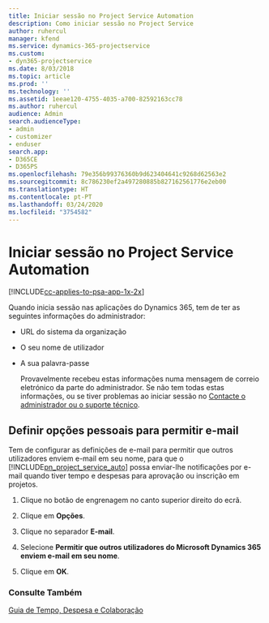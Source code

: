 ```yaml
---
title: Iniciar sessão no Project Service Automation
description: Como iniciar sessão no Project Service
author: ruhercul
manager: kfend
ms.service: dynamics-365-projectservice
ms.custom:
- dyn365-projectservice
ms.date: 8/03/2018
ms.topic: article
ms.prod: ''
ms.technology: ''
ms.assetid: 1eeae120-4755-4035-a700-82592163cc78
ms.author: ruhercul
audience: Admin
search.audienceType:
- admin
- customizer
- enduser
search.app:
- D365CE
- D365PS
ms.openlocfilehash: 79e356b99376360b9d623404641c9268d62563e2
ms.sourcegitcommit: 8c786230ef2a497280885b827162561776e2eb00
ms.translationtype: HT
ms.contentlocale: pt-PT
ms.lasthandoff: 03/24/2020
ms.locfileid: "3754582"
---
```

# <a name="sign-in-to-project-service-automation"></a>Iniciar sessão no Project Service Automation

[!INCLUDE[cc-applies-to-psa-app-1x-2x](../includes/cc-applies-to-psa-app-1x-2x.md)]

Quando inicia sessão nas aplicações do Dynamics 365, tem de ter as seguintes informações do administrador:  
  
- URL do sistema da organização  
  
- O seu nome de utilizador  
  
- A sua palavra-passe  
  
  Provavelmente recebeu estas informações numa mensagem de correio eletrónico da parte do administrador. Se não tem todas estas informações, ou se tiver problemas ao iniciar sessão no [Contacte o administrador ou o suporte técnico](../basics/find-administrator-support.md).  
  
## <a name="set-your-personal-options-to-allow-email"></a>Definir opções pessoais para permitir e-mail  
 Tem de configurar as definições de e-mail para permitir que outros utilizadores enviem e-mail em seu nome, para que o [!INCLUDE[pn_project_service_auto](../includes/pn-project-service-auto.md)] possa enviar-lhe notificações por e-mail quando tiver tempo e despesas para aprovação ou inscrição em projetos.  
  
1.  Clique no botão de engrenagem no canto superior direito do ecrã.  
  
2.  Clique em **Opções**.  
  
3.  Clique no separador **E-mail**.  
  
4.  Selecione **Permitir que outros utilizadores do Microsoft Dynamics 365 enviem e-mail em seu nome**.  
  
5.  Clique em **OK**.  
  
### <a name="see-also"></a>Consulte Também  
 [Guia de Tempo, Despesa e Colaboração](../project-service/time-expense-collaboration-guide.md)
